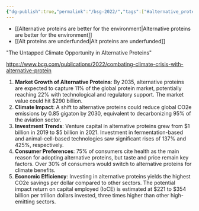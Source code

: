 ```yaml
---
{"dg-publish":true,"permalink":"/bsg-2022/","tags":["#alternative_proteins","#environment_ghg","#precision_fermentation"],"created":"2025-10-23T17:42:43.799+01:00","updated":"2025-10-23T17:42:43.800+01:00"}
---
```

 

- [[Alternative proteins are better for the environment\|Alternative proteins are better for the environment]]
- [[Alt proteins are underfunded\|Alt proteins are underfunded]]

"The Untapped Climate Opportunity in Alternative Proteins"

https://www.bcg.com/publications/2022/combating-climate-crisis-with-alternative-protein

1. **Market Growth of Alternative Proteins**: By 2035, alternative proteins are expected to capture 11% of the global protein market, potentially reaching 22% with technological and regulatory support. The market value could hit $290 billion.
3. **Climate Impact**: A shift to alternative proteins could reduce global CO2e emissions by 0.85 gigaton by 2030, equivalent to decarbonizing 95% of the aviation sector.
4. **Investment Trends**: Venture capital in alternative proteins grew from $1 billion in 2019 to $5 billion in 2021. Investment in fermentation-based and animal-cell-based technologies saw significant rises of 137% and 425%, respectively.
5. **Consumer Preferences**: 75% of consumers cite health as the main reason for adopting alternative proteins, but taste and price remain key factors. Over 30% of consumers would switch to alternative proteins for climate benefits.
6. **Economic Efficiency**: Investing in alternative proteins yields the highest CO2e savings per dollar compared to other sectors. The potential impact return on capital employed (IoCE) is estimated at $221 to $354 billion per trillion dollars invested, three times higher than other high-emitting sectors.